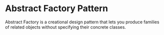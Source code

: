 # Abstract Factory Pattern

Abstract Factory is a creational design pattern that lets you produce families of related objects without specifying their concrete classes.

